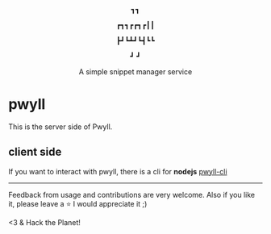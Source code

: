 <div align="center">
<p>       ┓┓</p>
<p>┏┓┓┏┏┓┏┃┃</p>
<p>┣┛┗┻┛┗┫┗┗</p>
<p>┛     ┛  </p>
</div>

<p align="center">
A simple snippet manager service
</p>

# pwyll 

This is the server side of Pwyll.

## client side 

If you want to interact with pwyll, there is a cli for **nodejs** [pwyll-cli](https://github.com/carvilsi/pwyll-cli)

---

Feedback from usage and contributions are very welcome.
Also if you like it, please leave a :star: I would appreciate it ;)

<3 & Hack the Planet!

